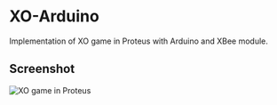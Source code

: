 # XO-Arduino

Implementation of XO game in Proteus with Arduino and XBee module.

## Screenshot

![XO game in Proteus](https://user-images.githubusercontent.com/108906170/201387529-0c9a91f3-a211-440b-ac03-031758c76bb8.JPG)
